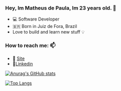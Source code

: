 ### Hey, Im Matheus de Paula, Im 23 years old. 👋

- 💻 Software Developer 
- 🇧🇷 Born in Juiz de Fora, Brazil  
- Love to build and learn new stuff 💡

###  How to reach me: 📫   
- 💨 [Site](https://matheusdepaula.dev.br/)   
- 💼[Linkedin](https://www.linkedin.com/in/matheusdev20/)  

[![Anurag's GitHub stats](https://github-readme-stats.vercel.app/api?username=MatheusDev20)](https://github.com/anuraghazra/github-readme-stats)  

[![Top Langs](https://github-readme-stats.vercel.app/api/top-langs/?username=MatheusDev20&&hide=CSS&exclude_repo=CRUD)](https://github.com/anuraghazra/github-readme-stats)

